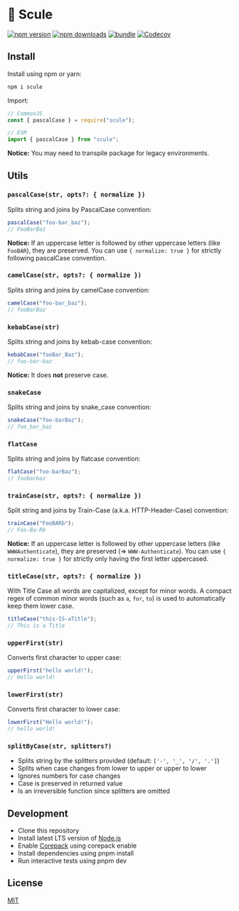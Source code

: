 # 🧵 Scule

[![npm version][npm-version-src]][npm-version-href]
[![npm downloads][npm-downloads-src]][npm-downloads-href]
[![bundle][bundle-src]][bundle-href]
[![Codecov][codecov-src]][codecov-href]

<!-- ![](.github/banner.svg) -->

## Install

Install using npm or yarn:

```bash
npm i scule
```

Import:

```js
// CommonJS
const { pascalCase } = require("scule");

// ESM
import { pascalCase } from "scule";
```

**Notice:** You may need to transpile package for legacy environments.

## Utils

### `pascalCase(str, opts?: { normalize })`

Splits string and joins by PascalCase convention:

```ts
pascalCase("foo-bar_baz");
// FooBarBaz
```

**Notice:** If an uppercase letter is followed by other uppercase letters (like `FooBAR`), they are preserved. You can use `{ normalize: true }` for strictly following pascalCase convention.

### `camelCase(str, opts?: { normalize })`

Splits string and joins by camelCase convention:

```ts
camelCase("foo-bar_baz");
// fooBarBaz
```

### `kebabCase(str)`

Splits string and joins by kebab-case convention:

```ts
kebabCase("fooBar_Baz");
// foo-bar-baz
```

**Notice:** It does **not** preserve case.

### `snakeCase`

Splits string and joins by snake_case convention:

```ts
snakeCase("foo-barBaz");
// foo_bar_baz
```

### `flatCase`

Splits string and joins by flatcase convention:

```ts
flatCase("foo-barBaz");
// foobarbaz
```

### `trainCase(str, opts?: { normalize })`

Split string and joins by Train-Case (a.k.a. HTTP-Header-Case) convention:

```ts
trainCase("FooBARb");
// Foo-Ba-Rb
```

**Notice:** If an uppercase letter is followed by other uppercase letters (like `WWWAuthenticate`), they are preserved (=> `WWW-Authenticate`). You can use `{ normalize: true }` for strictly only having the first letter uppercased.

### `titleCase(str, opts?: { normalize })`

With Title Case all words are capitalized, except for minor words.
A compact regex of common minor words (such as `a`, `for`, `to`) is used to automatically keep them lower case.

```ts
titleCase("this-IS-aTitle");
// This is a Title
```

### `upperFirst(str)`

Converts first character to upper case:

```ts
upperFirst("hello world!");
// Hello world!
```

### `lowerFirst(str)`

Converts first character to lower case:

```ts
lowerFirst("Hello world!");
// hello world!
```

### `splitByCase(str, splitters?)`

- Splits string by the splitters provided (default: `['-', '_', '/', '.']`)
- Splits when case changes from lower to upper or upper to lower
- Ignores numbers for case changes
- Case is preserved in returned value
- Is an irreversible function since splitters are omitted

## Development

- Clone this repository
- Install latest LTS version of [Node.js](https://nodejs.org/en/)
- Enable [Corepack](https://github.com/nodejs/corepack) using corepack enable
- Install dependencies using pnpm install
- Run interactive tests using pnpm dev

## License

[MIT](./LICENSE)

<!-- Badges -->

[npm-version-src]: https://img.shields.io/npm/v/scule?style=flat&colorA=18181B&colorB=F0DB4F
[npm-version-href]: https://npmjs.com/package/scule
[npm-downloads-src]: https://img.shields.io/npm/dm/scule?style=flat&colorA=18181B&colorB=F0DB4F
[npm-downloads-href]: https://npmjs.com/package/scule
[codecov-src]: https://img.shields.io/codecov/c/gh/unjs/scule/main?style=flat&colorA=18181B&colorB=F0DB4F
[codecov-href]: https://codecov.io/gh/unjs/scule
[bundle-src]: https://img.shields.io/bundlephobia/minzip/scule?style=flat&colorA=18181B&colorB=F0DB4F
[bundle-href]: https://bundlephobia.com/result?p=scule
